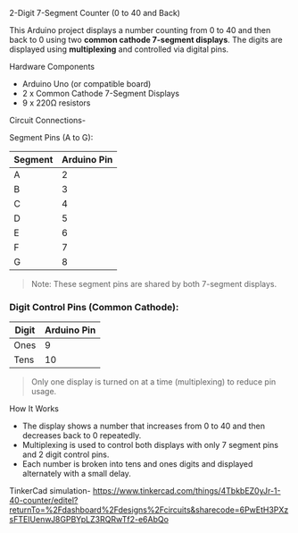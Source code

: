  2-Digit 7-Segment Counter (0 to 40 and Back)

This Arduino project displays a number counting from 0 to 40 and then back to 0 using two **common cathode 7-segment displays**. The digits are displayed using **multiplexing** and controlled via digital pins.

 Hardware Components

- Arduino Uno (or compatible board)
- 2 x Common Cathode 7-Segment Displays
- 9 x 220Ω resistors 

Circuit Connections-

Segment Pins (A to G):

| Segment | Arduino Pin |
|---------|-------------|
| A       | 2           |
| B       | 3           |
| C       | 4           |
| D       | 5           |
| E       | 6           |
| F       | 7           |
| G       | 8           |

> Note: These segment pins are shared by both 7-segment displays.

### Digit Control Pins (Common Cathode):

| Digit | Arduino Pin |
|-------|-------------|
| Ones  | 9           |
| Tens  | 10          |

> Only one display is turned on at a time (multiplexing) to reduce pin usage.

 How It Works

- The display shows a number that increases from 0 to 40 and then decreases back to 0 repeatedly.
- Multiplexing is used to control both displays with only 7 segment pins and 2 digit control pins.
- Each number is broken into tens and ones digits and displayed alternately with a small delay.

TinkerCad simulation-
https://www.tinkercad.com/things/4TbkbEZ0yJr-1-40-counter/editel?returnTo=%2Fdashboard%2Fdesigns%2Fcircuits&sharecode=6PwEtH3PXzsFTEIUenwJ8GPBYpLZ3RQRwTf2-e6AbQo
